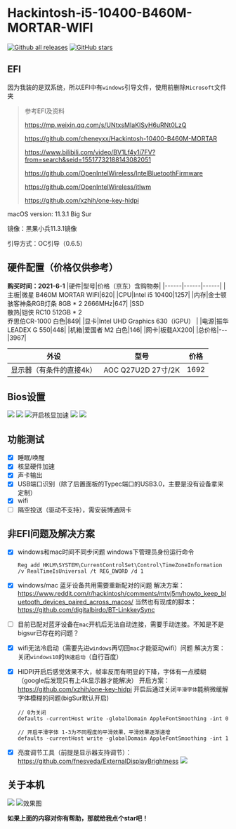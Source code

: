 # Hackintosh-i5-10400-B460M-MORTAR-WIFI
[![Github all releases](https://img.shields.io/github/downloads/3Alan/Hackintosh-i5-10400-B460M-MORTAR-WIFI/total.svg)](https://GitHub.com/3Alan/Hackintosh-i5-10400-B460M-MORTAR-WIFI/releases/)
[![GitHub stars](https://img.shields.io/github/stars/3Alan/Hackintosh-i5-10400-B460M-MORTAR-WIFI.svg?style=social&label=Star&maxAge=2592000)](https://GitHub.com/3Alan/Hackintosh-i5-10400-B460M-MORTAR-WIFI/stargazers/)


## EFI 
因为我装的是双系统，所以EFI中有`windows`引导文件，使用前删除`Microsoft`文件夹

> 参考EFI及资料
> 
> https://mp.weixin.qq.com/s/UNtxsMIaKISyH6uRNt0LzQ
> 
> https://github.com/cheneyxx/Hackintosh-10400-B460M-MORTAR
> 
> https://www.bilibili.com/video/BV1Lf4y1i7FV?from=search&seid=15517732188143082051
> 
> https://github.com/OpenIntelWireless/IntelBluetoothFirmware
> 
> https://github.com/OpenIntelWireless/itlwm
> 
> https://github.com/xzhih/one-key-hidpi

macOS version: 11.3.1 Big Sur

镜像：黑果小兵11.3.1镜像

引导方式：OC引导（0.6.5）

## 硬件配置（价格仅供参考）
**购买时间：2021-6-1**
|硬件|型号|价格（京东）含购物券|
|------|------|------|
|主板|微星 B460M MORTAR WIFI|620|
|CPU|Intel i5 10400|1257|
|内存|金士顿骇客神条RGB灯条 8GB * 2 2666MHz|647|
|SSD <br /> 散热|铠侠 RC10 512GB * 2 <br /> 乔思伯CR-1000 白色|849|
|显卡|Intel UHD Graphics 630（iGPU） |
|电源|振华LEADEX G 550|448|
|机箱|爱国者 M2 白色|146|
|网卡|板载AX200|
|总价格|---|3967|

|外设|型号|价格|
|------|------|------|
|显示器（有条件的直接4k）|AOC Q27U2D 27寸/2K|1692|

## Bios设置
![](./images/pic1.png)
![](./images/pic2.png)
![开启核显加速](./images/pic3.png)
![](./images/pic4.png)
![](./images/pic5.png)


## 功能测试
- [x] 睡眠/唤醒
- [x] 核显硬件加速
- [x] 声卡输出
- [x] USB端口识别（除了后置面板的Typec端口的USB3.0，主要是没有设备拿来定制）
- [x] wifi 
- [ ] 隔空投送（驱动不支持），需安装博通网卡

## 非EFI问题及解决方案
- [x] windows和mac时间不同步问题
  windows下管理员身份运行命令
  ```
  Reg add HKLM\SYSTEM\CurrentControlSet\Control\TimeZoneInformation /v RealTimeIsUniversal /t REG_DWORD /d 1
  ```
- [x] windows/mac 蓝牙设备共用需要重新配对的问题
  解决方案：https://www.reddit.com/r/hackintosh/comments/mtvj5m/howto_keep_bluetooth_devices_paired_across_macos/ 
  当然也有现成的脚本：https://github.com/digitalbirdo/BT-LinkkeySync
- [ ] 目前已配对蓝牙设备在`mac`开机后无法自动连接，需要手动连接。不知是不是bigsur已存在的问题？
- [x] wifi无法冷启动（需要先进`windows`再切回`mac`才能驱动wifi）问题
  解决方案：关闭`windows10`的`快速启动`（自行百度）
- [x] HIDPI开启后感觉效果不大，帧率反而有明显的下降，字体有一点模糊（google后发现只有上4k显示器才能解决）
  开启方案：https://github.com/xzhih/one-key-hidpi
  开启后通过关闭`平滑字体`能稍微缓解字体模糊的问题(bigSur默认开启)
  ```
  // 0为关闭
  defaults -currentHost write -globalDomain AppleFontSmoothing -int 0

  // 开启平滑字体 1-3为不同程度的平滑效果，平滑效果逐渐递增
  defaults -currentHost write -globalDomain AppleFontSmoothing -int 1
  ```

- [x] 亮度调节工具（前提是显示器支持调节）：https://github.com/fnesveda/ExternalDisplayBrightness
  ![](./images/externalDisplayExternalDisplayBrightness.png)

## 关于本机
![](./images/mac_info.png)
![效果图](./images/1624111106562.png)

**如果上面的内容对你有帮助，那就给我点个star吧！**
